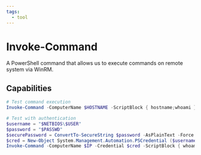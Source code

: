 ```yaml
---
tags:
  - tool
---
```

# Invoke-Command

A PowerShell command that allows us to execute commands on remote system via WinRM.

## Capabilities

```powershell
# Test command execution
Invoke-Command -ComputerName $HOSTNAME -ScriptBlock { hostname;whoami }

# Test with authentication
$username = "$NETBIOS\$USER"
$password = "$PASSWD"
$securePassword = ConvertTo-SecureString $password -AsPlainText -Force
$cred = New-Object System.Management.Automation.PSCredential ($username, $securePassword)
Invoke-Command -ComputerName $IP -Credential $cred -ScriptBlock { whoami;hostname }
```
